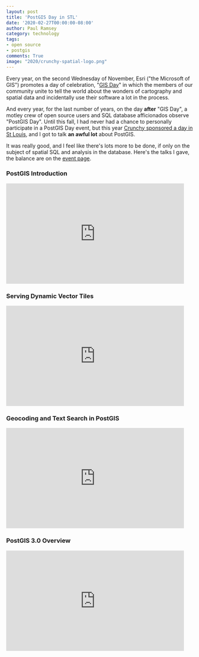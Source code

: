 ```yaml
---
layout: post
title: 'PostGIS Day in STL'
date: '2020-02-27T00:00:00-08:00'
author: Paul Ramsey
category: technology
tags:
- open source
- postgis
comments: True
image: "2020/crunchy-spatial-logo.png"
---
```


<!-- <img src="{{ site.images }}{{ page.image }}" alt="{{ page.title }}" /> -->

Every year, on the second Wednesday of November, Esri ("the Microsoft of GIS") promotes a day of celebration, "[GIS Day](https://www.gisday.com/en-us/overview)" in which the members of our community unite to tell the world about the wonders of cartography and spatial data and incidentally use their software a lot in the process.

And every year, for the last number of years, on the day **after** "GIS Day", a motley crew of open source users and SQL database afficionados observe "PostGIS Day". Until this fall, I had never had a chance to personally participate in a PostGIS Day event, but this year [Crunchy sponsored a day in St Louis](https://info.crunchydata.com/stl-postgis-day-2019-presentations), and I got to talk **an awful lot** about PostGIS.

It was really good, and I feel like there's lots more to be done, if only on the subject of spatial SQL and analysis in the database. Here's the talks I gave, the balance are on the [event page](https://info.crunchydata.com/stl-postgis-day-2019-presentations).

### PostGIS Introduction

<iframe width="480" height="270" src="https://www.youtube.com/embed/g4DgAVCmiDE" frameborder="0" allow="accelerometer; autoplay; encrypted-media; gyroscope; picture-in-picture" allowfullscreen></iframe>

### Serving Dynamic Vector Tiles

<iframe width="480" height="270" src="https://www.youtube.com/embed/t8eVmNwqh7M" frameborder="0" allow="accelerometer; autoplay; encrypted-media; gyroscope; picture-in-picture" allowfullscreen></iframe>

### Geocoding and Text Search in PostGIS

<iframe width="480" height="270" src="https://www.youtube.com/embed/7RumQ9oXA9Q" frameborder="0" allow="accelerometer; autoplay; encrypted-media; gyroscope; picture-in-picture" allowfullscreen></iframe>

### PostGIS 3.0 Overview

<iframe width="480" height="270" src="https://www.youtube.com/embed/SeshcN92yF4" frameborder="0" allow="accelerometer; autoplay; encrypted-media; gyroscope; picture-in-picture" allowfullscreen></iframe>


